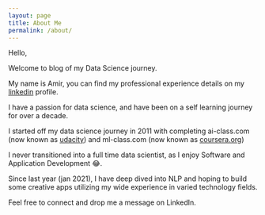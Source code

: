 ```yaml
---
layout: page
title: About Me
permalink: /about/
---
```

Hello,

Welcome to blog of my Data Science journey.

My name is Amir, you can find my professional experience details on my [linkedin](https://linkedin.com/in/anagri) profile.

I have a passion for data science, and have been on a self learning journey for over a decade. 

I started off my data science journey in 2011 with completing ai-class.com (now known as [udacity](https://udacity.com)) and ml-class.com (now known as [coursera.org](https://coursera.org))

I never transitioned into a full time data scientist, as I enjoy Software and Application Development 😂.

Since last year (jan 2021), I have deep dived into NLP and hoping to build some creative apps utilizing my wide experience in varied technology fields.

Feel free to connect and drop me a message on LinkedIn.

